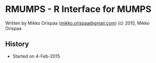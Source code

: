# RMUMPS - R Interface for MUMPS

Written by Mikko Orispaa (mikko.orispaa@gmail.com)
(c) 2015, Mikko Orispaa

## History

- Started on 4-Feb-2015


